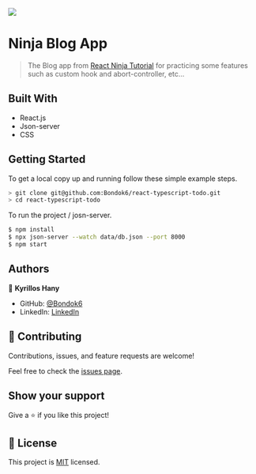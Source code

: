 ![](https://img.shields.io/badge/Microverse-blueviolet)

# Ninja Blog App

> The Blog app from [React Ninja Tutorial](https://www.youtube.com/playlist?list=PL4cUxeGkcC9gZD-Tvwfod2gaISzfRiP9d) for practicing some features such as custom hook and abort-controller, etc...

## Built With
- React.js
- Json-server
- CSS


## Getting Started

To get a local copy up and running follow these simple example steps.

```bash
> git clone git@github.com:Bondok6/react-typescript-todo.git
> cd react-typescript-todo
```

To run the project / josn-server.

```bash
$ npm install
$ npx json-server --watch data/db.json --port 8000
$ npm start
```


## Authors

👤 **Kyrillos Hany**

- GitHub: [@Bondok6](https://github.com/Bondok6)
- LinkedIn: [LinkedIn](https://www.linkedin.com/in/kyrillos-hany/)


## 🤝 Contributing

Contributions, issues, and feature requests are welcome!

Feel free to check the [issues page](../../issues/).

## Show your support

Give a ⭐️ if you like this project!

## 📝 License

This project is [MIT](./MIT.md) licensed.

